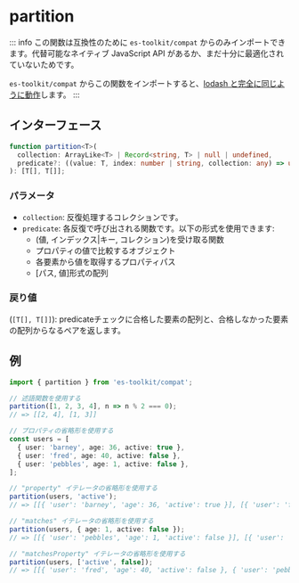# partition

::: info
この関数は互換性のために `es-toolkit/compat` からのみインポートできます。代替可能なネイティブ JavaScript API があるか、まだ十分に最適化されていないためです。

`es-toolkit/compat` からこの関数をインポートすると、[lodash と完全に同じように動作](mdc:../../../compatibility.md)します。
:::

## インターフェース

```typescript
function partition<T>(
  collection: ArrayLike<T> | Record<string, T> | null | undefined,
  predicate?: ((value: T, index: number | string, collection: any) => unknown) | Object | Array<any> | string
): [T[], T[]];
```

### パラメータ

- `collection`: 反復処理するコレクションです。
- `predicate`: 各反復で呼び出される関数です。以下の形式を使用できます:
  - (値, インデックス|キー, コレクション)を受け取る関数
  - プロパティの値で比較するオブジェクト
  - 各要素から値を取得するプロパティパス
  - [パス, 値]形式の配列

### 戻り値

(`[T[], T[]]`): predicateチェックに合格した要素の配列と、合格しなかった要素の配列からなるペアを返します。

## 例

```typescript
import { partition } from 'es-toolkit/compat';

// 述語関数を使用する
partition([1, 2, 3, 4], n => n % 2 === 0);
// => [[2, 4], [1, 3]]

// プロパティの省略形を使用する
const users = [
  { user: 'barney', age: 36, active: true },
  { user: 'fred', age: 40, active: false },
  { user: 'pebbles', age: 1, active: false },
];

// "property" イテレータの省略形を使用する
partition(users, 'active');
// => [[{ 'user': 'barney', 'age': 36, 'active': true }], [{ 'user': 'fred', 'age': 40, 'active': false }, { 'user': 'pebbles', 'age': 1, 'active': false }]]

// "matches" イテレータの省略形を使用する
partition(users, { age: 1, active: false });
// => [[{ 'user': 'pebbles', 'age': 1, 'active': false }], [{ 'user': 'barney', 'age': 36, 'active': true }, { 'user': 'fred', 'age': 40, 'active': false }]]

// "matchesProperty" イテレータの省略形を使用する
partition(users, ['active', false]);
// => [[{ 'user': 'fred', 'age': 40, 'active': false }, { 'user': 'pebbles', 'age': 1, 'active': false }], [{ 'user': 'barney', 'age': 36, 'active': true }]]
```
